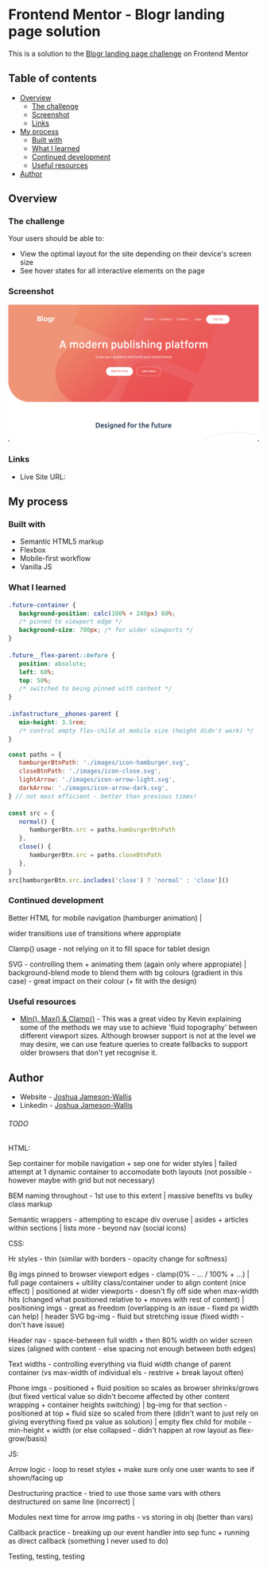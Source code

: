 # Frontend Mentor - Blogr landing page solution

This is a solution to the [Blogr landing page challenge](https://www.frontendmentor.io/challenges/blogr-landing-page-EX2RLAApP) on Frontend Mentor

## Table of contents

-  [Overview](#overview)
   -  [The challenge](#the-challenge)
   -  [Screenshot](#screenshot)
   -  [Links](#links)
-  [My process](#my-process)
   -  [Built with](#built-with)
   -  [What I learned](#what-i-learned)
   -  [Continued development](#continued-development)
   -  [Useful resources](#useful-resources)
-  [Author](#author)

## Overview

### The challenge

Your users should be able to:

-  View the optimal layout for the site depending on their device's screen size
-  See hover states for all interactive elements on the page

### Screenshot

![](./Screenshot.png)

### Links

-  Live Site URL:

## My process

### Built with

-  Semantic HTML5 markup
-  Flexbox
-  Mobile-first workflow
-  Vanilla JS

### What I learned

```css
.future-container {
   background-position: calc(100% + 240px) 60%;
   /* pinned to viewport edge */
   background-size: 700px; /* for wider viewports */
}

.future__flex-parent::before {
   position: absolute;
   left: 60%;
   top: 50%;
   /* switched to being pinned with content */
}

.infastructure__phones-parent {
   min-height: 3.5rem;
   /* control empty flex-child at mobile size (height didn't work) */
}
```

```js
const paths = {
   hamburgerBtnPath: './images/icon-hamburger.svg',
   closeBtnPath: './images/icon-close.svg',
   lightArrow: './images/icon-arrow-light.svg',
   darkArrow: './images/icon-arrow-dark.svg',
} // not most efficient - better than previous times!

const src = {
   normal() {
      hamburgerBtn.src = paths.hamburgerBtnPath
   },
   close() {
      hamburgerBtn.src = paths.closeBtnPath
   },
}
src[hamburgerBtn.src.includes('close') ? 'normal' : 'close']()
```

### Continued development

Better HTML for mobile navigation (hamburger animation) |

wider transitions use of transitions where appropiate

Clamp() usage - not relying on it to fill space for tablet design

SVG - controlling them + animating them (again only where appropiate) | background-blend mode to blend them with bg colours (gradient in this case) - great impact on their colour (+ fit with the design)

### Useful resources

-  [Min(), Max() & Clamp()](https://www.youtube.com/watch?v=U9VF-4euyRo&ab_channel=KevinPowell) - This was a great video by Kevin explaining some of the methods we may use to achieve 'fluid topography' between different viewport sizes. Although browser support is not at the level we may desire, we can use feature queries to create fallbacks to support older browsers that don't yet recognise it.

## Author

-  Website - [Joshua Jameson-Wallis](https://joshuajamesonwallis.com)
-  Linkedin - [Joshua Jameson-Wallis]()

###### TODO

HTML:

Sep container for mobile navigation + sep one for wider styles | failed attempt at 1 dynamic container to accomodate both layouts (not possible - however maybe with grid but not necessary)

BEM naming throughout - 1st use to this extent | massive benefits vs bulky class markup

Semantic wrappers - attempting to escape div overuse | asides + articles within sections | lists more - beyond nav (social icons)

CSS:

Hr styles - thin (similar with borders - opacity change for softness)

Bg imgs pinned to browser viewport edges - clamp(0% - ... / 100% + ...) | full page containers + ultility class/container under to align content (nice effect) | positioned at wider viewports - doesn't fly off side when max-width hits (changed what positioned relative to + moves with rest of content) | positioning imgs - great as freedom (overlapping is an issue - fixed px width can help) | header SVG bg-img - fluid but stretching issue (fixed width - don't have issue)

Header nav - space-between full width + then 80% width on wider screen sizes (aligned with content - else spacing not enough between both edges)

Text widths - controlling everything via fluid width change of parent container (vs max-width of individual els - restrive + break layout often)

Phone imgs - positioned + fluid position so scales as browser shrinks/grows (but fixed vertical value so didn't become affected by other content wrapping + container heights switching) | bg-img for that section - positioned at top + fluid size so scaled from there (didn't want to just rely on giving everything fixed px value as solution) | empty flex child for mobile - min-height + width (or else collapsed - didn't happen at row layout as flex-grow/basis)

JS:

Arrow logic - loop to reset styles + make sure only one user wants to see if shown/facing up

Destructuring practice - tried to use those same vars with others destructured on same line (incorrect) |

Modules next time for arrow img paths - vs storing in obj (better than vars)

Callback practice - breaking up our event handler into sep func + running as direct callback (something I never used to do)

Testing, testing, testing
